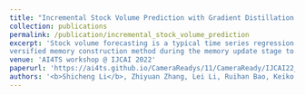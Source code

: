 ```yaml
---
title: "Incremental Stock Volume Prediction with Gradient Distillation and Diversified Memory Selection"
collection: publications
permalink: /publication/incremental_stock_volume_prediction
excerpt: 'Stock volume forecasting is a typical time series regression task, which aims to predict the trading volume according to historical transaction data. In this paper, we explore an incremental learning scenario of volume prediction, which is a more practical setting as new data comes in over time. Traditional incremental framework based on memory prediction consistency is primarily targeted at classification tasks and neglects the characteristics of regression problems, resulting in poor knowledge transfer efficiency of the memorized samples in incremental volume prediction. To remedy this problem, we incorporate a gradient distillation term during the model update stage to fully exploit the information contained in the memory. We also propose a di
versified memory construction method during the memory update stage to further improve memory utilization. Experiments on real-world stock data and further analyses demonstrate the superiority of our proposed method to existing incremental learning approaches.'
venue: 'AI4TS workshop @ IJCAI 2022'
paperurl: 'https://ai4ts.github.io/CameraReadys/11/CameraReady/IJCAI22_Incremental_Volume_Prediction%20(camera%20ready).pdf'
authors: '<b>Shicheng Li</b>, Zhiyuan Zhang, Lei Li, Ruihan Bao, Keiko Harimoto, Xu Sun'
---
```


